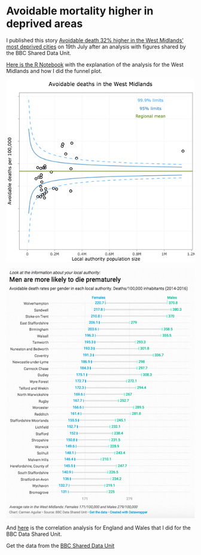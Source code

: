 # Avoidable mortality higher in deprived areas

I published this story [Avoidable death 32% higher in the West Midlands’ most deprived cities](http://birminghameastside.com/2018/07/19/avoidable-death-west-midlands-most-deprived-cities/) on 19th July after an analysis with figures shared by the BBC Shared Data Unit. 

[Here is the R Notebook](http://rpubs.com/Carmen_Aguilar/correlation-and-funnelplot) with the explanation of the analysis for the West Midlands and how I did the funnel plot.

![Funnelplot](https://github.com/Carmen-Aguilar/avoidable-death-rate/blob/master/funnelplot.png)

![Dotchart](https://github.com/Carmen-Aguilar/avoidable-death-rate/blob/master/chart2.png)

And [here](https://github.com/Carmen-Aguilar/avoidable-death-rate/blob/master/Death_correlation.Rmd) is the correlation analysis for England and Wales that I did for the BBC Data Shared Unit.

Get the data from the [BBC Shared Data Unit](https://docs.google.com/spreadsheets/d/1yue8KkL84RbiaiUUOKwQoxyPAhYTlhQOSwQkAz-AQGc/edit?usp=sharing)
